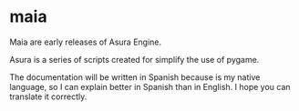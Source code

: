 # maia
Maia are early releases of Asura Engine.

Asura is a series of scripts created for simplify the use of pygame.

The documentation will be written in Spanish because is my native language, so I can explain better in Spanish than in English. I hope you can translate it correctly.
